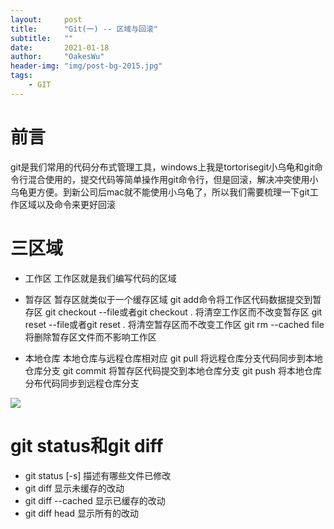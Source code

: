 ```yaml
---
layout:     post
title:      "Git(一) -- 区域与回滚"
subtitle:   ""
date:       2021-01-18
author:     "OakesWu"
header-img: "img/post-bg-2015.jpg"
tags:
    - GIT
---
```


# 前言
git是我们常用的代码分布式管理工具，windows上我是tortorisegit小乌龟和git命令行混合使用的，提交代码等简单操作用git命令行，但是回滚，解决冲突使用小乌龟更方便。到新公司后mac就不能使用小乌龟了，所以我们需要梳理一下git工作区域以及命令来更好回滚

# 三区域
- 工作区 
工作区就是我们编写代码的区域

- 暂存区
暂存区就类似于一个缓存区域
git add命令将工作区代码数据提交到暂存区
git checkout --file或者git checkout . 将清空工作区而不改变暂存区
git reset --file或者git reset . 将清空暂存区而不改变工作区
git rm --cached file 将删除暂存区文件而不影响工作区

- 本地仓库
本地仓库与远程仓库相对应
git pull 将远程仓库分支代码同步到本地仓库分支
git commit 将暂存区代码提交到本地仓库分支
git push 将本地仓库分布代码同步到远程仓库分支

![](http://upload-images.jianshu.io/upload_images/9082703-bcfb11289c8ef776.png?imageMogr2/auto-orient/strip%7CimageView2/2/w/1240)

# git status和git diff
- git status [-s] 描述有哪些文件已修改
- git diff 显示未缓存的改动
- git diff --cached 显示已缓存的改动
- git diff head 显示所有的改动